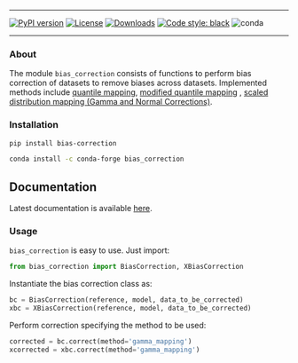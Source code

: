 _________________

[![PyPI version](https://badge.fury.io/py/bias-correction.svg)](http://badge.fury.io/py/bias-correction)
[![License](https://img.shields.io/github/license/mashape/apistatus.svg)](https://pypi.python.org/pypi/bias-correction/)
[![Downloads](https://pepy.tech/badge/bias-correction)](https://pepy.tech/project/bias-correction)
[![Code style: black](https://img.shields.io/badge/code%20style-black-000000.svg)](https://github.com/psf/black)
![conda](https://anaconda.org/conda-forge/bias_correction/badges/version.svg)
_________________

### About

The module `bias_correction` consists of functions to perform bias correction of datasets to remove biases across datasets. Implemented methods include [quantile mapping](https://rmets.onlinelibrary.wiley.com/doi/pdf/10.1002/joc.2168), [modified quantile mapping](https://www.sciencedirect.com/science/article/abs/pii/S0034425716302000?via%3Dihub) , [scaled distribution mapping (Gamma and Normal Corrections)](https://www.hydrol-earth-syst-sci.net/21/2649/2017/). 

### Installation

```bash
pip install bias-correction
```

```bash
conda install -c conda-forge bias_correction
```

## Documentation

Latest documentation is available [here](https://pankajkarman.github.io/bias_correction/index.html).

### Usage

`bias_correction` is easy to use. Just import:

```python
from bias_correction import BiasCorrection, XBiasCorrection
```
Instantiate the bias correction class as:
```python
bc = BiasCorrection(reference, model, data_to_be_corrected)
xbc = XBiasCorrection(reference, model, data_to_be_corrected)
```

Perform correction specifying the method to be used:
```python
corrected = bc.correct(method='gamma_mapping')
xcorrected = xbc.correct(method='gamma_mapping')
```
